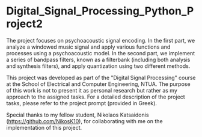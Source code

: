 # Digital_Signal_Processing_Python_Project2
The project focuses on psychoacoustic signal encoding. In the first part, we analyze a windowed music signal and apply various functions and processes using a psychoacoustic model. In the second part, we implement a series of bandpass filters, known as a filterbank (including both analysis and synthesis filters), and apply quantization using two different methods.

This project was developed as part of the "Digital Signal Processing" course at the School of Electrical and Computer Engineering, NTUA. The purpose of this work is not to present it as personal research but rather as my approach to the assigned tasks. For a detailed description of the project tasks, please refer to the project prompt (provided in Greek).

Special thanks to my fellow student, Nikolaos Katsaidonis (https://github.com/NikosK10), for collaborating with me on the implementation of this project.
